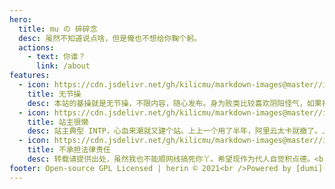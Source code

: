 ```yaml
---
hero:
  title: mu の 碎碎念
  desc: 虽然不知道说点啥，但是俺也不想给你鞠个躬。
  actions:
    - text: 你谁？
      link: /about
features:
  - icon: https://cdn.jsdelivr.net/gh/kilicmu/markdown-images@master//image/7651986002c0cdce.png
    title: 无节操
    desc: 本站的基操就是无节操，不限内容，随心发布。身为败类比较喜欢阴阳怪气，如果被戳 G 点请勿高潮，只输出不负责。
  - icon: https://cdn.jsdelivr.net/gh/kilicmu/markdown-images@master//image/5fce155c7eed81607341404505.png
    title: 站主很懒
    desc: 站主典型 INTP，心血来潮就又建个站。上上一个用了半年，阿里云太卡就撤了。上一个用了一年，半死不活没人看，懒得继续搞了。<br /> 本站能不能善终再议吧。
  - icon: https://cdn.jsdelivr.net/gh/kilicmu/markdown-images@master//image/5fc06d89834371606446473341.png
    title: 不承担法律责任
    desc: 转载请提供出处，虽然我也不能顺网线搞死你丫。希望现作为代人自觉积点德。<br /> 所有言论仅个人观点、无利益牵扯，不承担法律责任。
footer: Open-source GPL Licensed | herin © 2021<br />Powered by [dumi](https://d.umijs.org)
---
```

